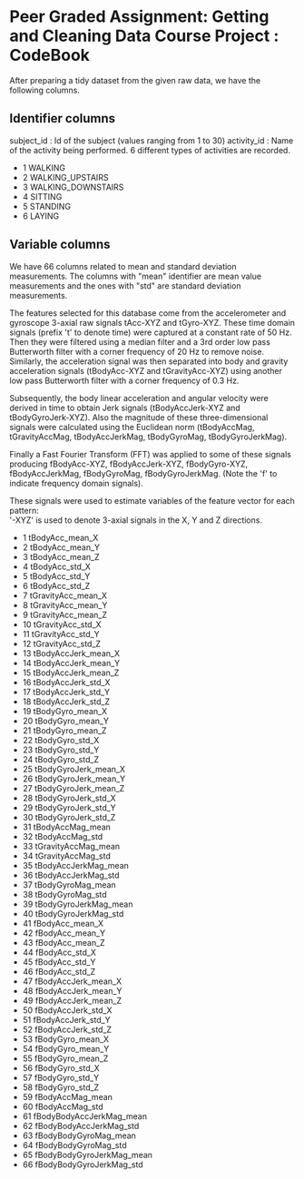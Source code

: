 # Peer Graded Assignment: Getting and Cleaning Data Course Project : CodeBook

After preparing a tidy dataset from the given raw data, we have the following columns.

## Identifier columns
subject_id : Id of the subject (values ranging from 1 to 30)
activity_id : Name of the activity being performed. 6 different types of activities are recorded.

- 1 WALKING
- 2 WALKING_UPSTAIRS
- 3 WALKING_DOWNSTAIRS
- 4 SITTING
- 5 STANDING
- 6 LAYING



## Variable columns
We have 66 columns related to mean and standard deviation measurements. The columns with "mean" identifier are mean value measurements and the ones with "std" are standard deviation measurements.

The features selected for this database come from the accelerometer and gyroscope 3-axial raw signals tAcc-XYZ and tGyro-XYZ. These time domain signals (prefix 't' to denote time) were captured at a constant rate of 50 Hz. Then they were filtered using a median filter and a 3rd order low pass Butterworth filter with a corner frequency of 20 Hz to remove noise. Similarly, the acceleration signal was then separated into body and gravity acceleration signals (tBodyAcc-XYZ and tGravityAcc-XYZ) using another low pass Butterworth filter with a corner frequency of 0.3 Hz. 

Subsequently, the body linear acceleration and angular velocity were derived in time to obtain Jerk signals (tBodyAccJerk-XYZ and tBodyGyroJerk-XYZ). Also the magnitude of these three-dimensional signals were calculated using the Euclidean norm (tBodyAccMag, tGravityAccMag, tBodyAccJerkMag, tBodyGyroMag, tBodyGyroJerkMag). 

Finally a Fast Fourier Transform (FFT) was applied to some of these signals producing fBodyAcc-XYZ, fBodyAccJerk-XYZ, fBodyGyro-XYZ, fBodyAccJerkMag, fBodyGyroMag, fBodyGyroJerkMag. (Note the 'f' to indicate frequency domain signals). 

These signals were used to estimate variables of the feature vector for each pattern:  
'-XYZ' is used to denote 3-axial signals in the X, Y and Z directions.

- 1 tBodyAcc_mean_X
- 2 tBodyAcc_mean_Y
- 3 tBodyAcc_mean_Z
- 4 tBodyAcc_std_X
- 5 tBodyAcc_std_Y
- 6 tBodyAcc_std_Z
- 7 tGravityAcc_mean_X
- 8 tGravityAcc_mean_Y
- 9 tGravityAcc_mean_Z
- 10 tGravityAcc_std_X
- 11 tGravityAcc_std_Y
- 12 tGravityAcc_std_Z
- 13 tBodyAccJerk_mean_X
- 14 tBodyAccJerk_mean_Y
- 15 tBodyAccJerk_mean_Z
- 16 tBodyAccJerk_std_X
- 17 tBodyAccJerk_std_Y
- 18 tBodyAccJerk_std_Z
- 19 tBodyGyro_mean_X
- 20 tBodyGyro_mean_Y
- 21 tBodyGyro_mean_Z
- 22 tBodyGyro_std_X
- 23 tBodyGyro_std_Y
- 24 tBodyGyro_std_Z
- 25 tBodyGyroJerk_mean_X
- 26 tBodyGyroJerk_mean_Y
- 27 tBodyGyroJerk_mean_Z
- 28 tBodyGyroJerk_std_X
- 29 tBodyGyroJerk_std_Y
- 30 tBodyGyroJerk_std_Z
- 31 tBodyAccMag_mean
- 32 tBodyAccMag_std
- 33 tGravityAccMag_mean
- 34 tGravityAccMag_std
- 35 tBodyAccJerkMag_mean
- 36 tBodyAccJerkMag_std
- 37 tBodyGyroMag_mean
- 38 tBodyGyroMag_std
- 39 tBodyGyroJerkMag_mean
- 40 tBodyGyroJerkMag_std
- 41 fBodyAcc_mean_X
- 42 fBodyAcc_mean_Y
- 43 fBodyAcc_mean_Z
- 44 fBodyAcc_std_X
- 45 fBodyAcc_std_Y
- 46 fBodyAcc_std_Z
- 47 fBodyAccJerk_mean_X
- 48 fBodyAccJerk_mean_Y
- 49 fBodyAccJerk_mean_Z
- 50 fBodyAccJerk_std_X
- 51 fBodyAccJerk_std_Y
- 52 fBodyAccJerk_std_Z
- 53 fBodyGyro_mean_X
- 54 fBodyGyro_mean_Y
- 55 fBodyGyro_mean_Z
- 56 fBodyGyro_std_X
- 57 fBodyGyro_std_Y
- 58 fBodyGyro_std_Z
- 59 fBodyAccMag_mean
- 60 fBodyAccMag_std
- 61 fBodyBodyAccJerkMag_mean
- 62 fBodyBodyAccJerkMag_std
- 63 fBodyBodyGyroMag_mean
- 64 fBodyBodyGyroMag_std
- 65 fBodyBodyGyroJerkMag_mean
- 66 fBodyBodyGyroJerkMag_std